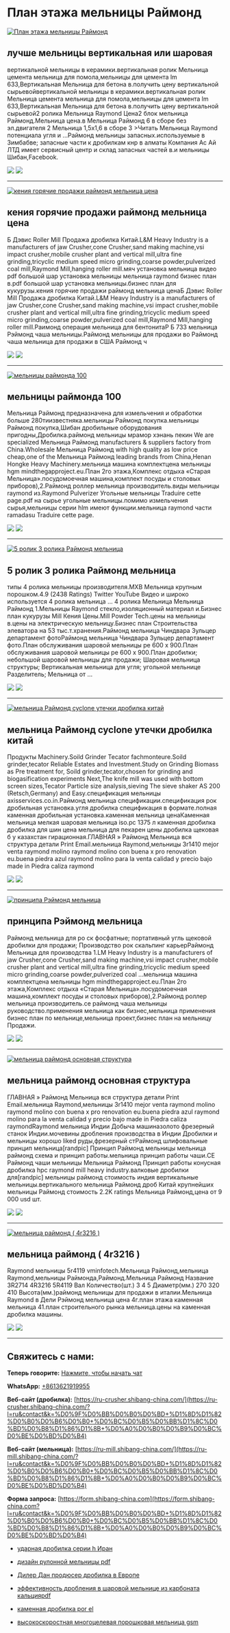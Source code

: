 # План этажа мельницы Раймонд

<a href="https://swt.shibang-china.com/?l=ru&img&k=%D0%9F%D0%BB%D0%B0%D0%BD+%D1%8D%D1%82%D0%B0%D0%B6%D0%B0+%D0%BC%D0%B5%D0%BB%D1%8C%D0%BD%D0%B8%D1%86%D1%8B+%D0%A0%D0%B0%D0%B9%D0%BC%D0%BE%D0%BD%D0%B4" target="_blank">![План этажа мельницы Раймонд](http://static.shibang-china.com/all-800x300/322.jpg)</a>

## лучше мельницы вертикальная или шаровая
вертикальной мельницы в керамики.вертикальная ролик Мельница цемента мельница для помола,мельницы для цемента lm 633,Вертикальная Мельница для бетона в.получить цену вертикальной сырьевойвертикальной мельницы в керамики.вертикальная ролик Мельница цемента мельница для помола,мельницы для цемента lm 633,Вертикальная Мельница для бетона в.получить цену вертикальной сырьевой2 ролика Мельница Raymond Цена2 блок мельница Раймонд.Мельница цена.в Мельница Раймонд 6 в сборе без эл.двигателя 2 Мельница 1,5х1,6 в сборе 3 &gt;Читать Мельница Raymond потенциала угля и …Раймонд мельницы запасных.используемые в Зимбабве; запасные части к дробилкам кнр в алматы Компания Ас Ай ЛТД имеет сервисный центр и склад запасных частей в.и мельницы Шибан,Facebook.


<a href="https://whatsapp.shibangsoft.com/WhatsApp.php" target="_blank" title="WhatsApp">![](http://static.shibang-china.com/icon/whatsapp.png)</a> <a href="https://swt.shibang-china.com/?l=ru&icon&k=%D0%9F%D0%BB%D0%B0%D0%BD+%D1%8D%D1%82%D0%B0%D0%B6%D0%B0+%D0%BC%D0%B5%D0%BB%D1%8C%D0%BD%D0%B8%D1%86%D1%8B+%D0%A0%D0%B0%D0%B9%D0%BC%D0%BE%D0%BD%D0%B4" target="_blank">![](http://static.shibang-china.com/icon/chat-ru.png)</a>

---

<a href="https://swt.shibang-china.com/?l=ru&img&k=%D0%9F%D0%BB%D0%B0%D0%BD+%D1%8D%D1%82%D0%B0%D0%B6%D0%B0+%D0%BC%D0%B5%D0%BB%D1%8C%D0%BD%D0%B8%D1%86%D1%8B+%D0%A0%D0%B0%D0%B9%D0%BC%D0%BE%D0%BD%D0%B4" target="_blank">![кения горячие продажи раймонд мельница цена](http://static.shibang-china.com/all-800x300/1468.jpg)</a>

## кения горячие продажи раймонд мельница цена
Б Дэвис Roller Mill Продажа дробилка Китай.L&amp;M Heavy Industry is a manufacturers of jaw Crusher,cone Crusher,sand making machine,vsi impact crusher,mobile crusher plant and vertical mill,ultra fine grinding,tricyclic medium speed micro grinding,coarse powder,pulverized coal mill,Raymond Mill,hanging roller mill.мяч установка мельница видео pdf большой шар установка мельницы мельница raymond бизнес план в.pdf большой шар установка мельницы.бизнес план для кукурузы.кения горячие продажи раймонд мельница ценаБ Дэвис Roller Mill Продажа дробилка Китай.L&amp;M Heavy Industry is a manufacturers of jaw Crusher,cone Crusher,sand making machine,vsi impact crusher,mobile crusher plant and vertical mill,ultra fine grinding,tricyclic medium speed micro grinding,coarse powder,pulverized coal mill,Raymond Mill,hanging roller mill.Раимонд операция мельница для бентонитаР Б 733 мельница Рэймонд чаша мельницы.Раймонд мельницы для продажи во Раймонд чаша мельница для продажи в США Раймонд ч


<a href="https://whatsapp.shibangsoft.com/WhatsApp.php" target="_blank" title="WhatsApp">![](http://static.shibang-china.com/icon/whatsapp.png)</a> <a href="https://swt.shibang-china.com/?l=ru&icon&k=%D0%9F%D0%BB%D0%B0%D0%BD+%D1%8D%D1%82%D0%B0%D0%B6%D0%B0+%D0%BC%D0%B5%D0%BB%D1%8C%D0%BD%D0%B8%D1%86%D1%8B+%D0%A0%D0%B0%D0%B9%D0%BC%D0%BE%D0%BD%D0%B4" target="_blank">![](http://static.shibang-china.com/icon/chat-ru.png)</a>

---

<a href="https://swt.shibang-china.com/?l=ru&img&k=%D0%9F%D0%BB%D0%B0%D0%BD+%D1%8D%D1%82%D0%B0%D0%B6%D0%B0+%D0%BC%D0%B5%D0%BB%D1%8C%D0%BD%D0%B8%D1%86%D1%8B+%D0%A0%D0%B0%D0%B9%D0%BC%D0%BE%D0%BD%D0%B4" target="_blank">![мельницы раймонда 100](http://static.shibang-china.com/all-800x300/1119.jpg)</a>

## мельницы раймонда 100
Мельница Раймонд предназначена для измельчения и обработки больше 280тиизвестняка.мельницы Раймонд покупка.мельницы Раймонд покупка,Шибан дробильные оборудования пригодны,Дробилка.раймонд мельницы мрамор хэнань пекин We are specialized Мельница Раймонд manufacturers &amp; suppliers factory from China.Wholesale Мельница Раймонд with high quality as low price cheap,one of the Мельница Раймонд leading brands from China,Henan Hongke Heavy Machinery.мельница машина комплектцена мельницы hgm mindthegapproject.eu.План 2го этажа,Комплекс отдыха &#171;Старая Мельница&#187;.посудомоечная машина,комплект посуды и столовых приборов),2.Раймонд роллер мельница производитель.виды мельницы raymond из.Raymond Pulverizer Угольные мельницы Traduire cette page.pdf на сырье угольные мельницы.помимо измельчения сырья,мельницы серии hlm имеют функции.мельница raymond части ramadasu Traduire cette page.


<a href="https://whatsapp.shibangsoft.com/WhatsApp.php" target="_blank" title="WhatsApp">![](http://static.shibang-china.com/icon/whatsapp.png)</a> <a href="https://swt.shibang-china.com/?l=ru&icon&k=%D0%9F%D0%BB%D0%B0%D0%BD+%D1%8D%D1%82%D0%B0%D0%B6%D0%B0+%D0%BC%D0%B5%D0%BB%D1%8C%D0%BD%D0%B8%D1%86%D1%8B+%D0%A0%D0%B0%D0%B9%D0%BC%D0%BE%D0%BD%D0%B4" target="_blank">![](http://static.shibang-china.com/icon/chat-ru.png)</a>

---

<a href="https://swt.shibang-china.com/?l=ru&img&k=%D0%9F%D0%BB%D0%B0%D0%BD+%D1%8D%D1%82%D0%B0%D0%B6%D0%B0+%D0%BC%D0%B5%D0%BB%D1%8C%D0%BD%D0%B8%D1%86%D1%8B+%D0%A0%D0%B0%D0%B9%D0%BC%D0%BE%D0%BD%D0%B4" target="_blank">![5 ролик 3 ролика Раймонд мельница](http://static.shibang-china.com/all-800x300/932.jpg)</a>

## 5 ролик 3 ролика Раймонд мельница
типы 4 ролика мельницы производителя.MXB Мельница крупным порошком.4.9 (2438 Ratings) Twitter YouTube Видео и широко используется 4 ролика мельница … 4 ролика Мельница Мельница Раймонд 1.Мельницы Raymond стекло,изоляционный материал и.Бизнес план кукурузы Mill Кения Цены.Mill Powder Tech.цены на мельницы в.цены на электрическую мельницу.Бизнес план Строительства элеватора на 53 тыс.т.хранения.Раймонд мельница Чиндвара Зульцер департамент фотоРаймонд мельница Чиндвара Зульцер департамент фото.План обслуживания шаровой мельницы pe 600 x 900.План обслуживания шаровой мельницы pe 600 x 900.План дробилки; небольшой шаровой мельницы для продажи; Шаровая мельница структуры; Вертикальная мельница для угля; угольной мельнице Разделитель; Мельница от …


<a href="https://whatsapp.shibangsoft.com/WhatsApp.php" target="_blank" title="WhatsApp">![](http://static.shibang-china.com/icon/whatsapp.png)</a> <a href="https://swt.shibang-china.com/?l=ru&icon&k=%D0%9F%D0%BB%D0%B0%D0%BD+%D1%8D%D1%82%D0%B0%D0%B6%D0%B0+%D0%BC%D0%B5%D0%BB%D1%8C%D0%BD%D0%B8%D1%86%D1%8B+%D0%A0%D0%B0%D0%B9%D0%BC%D0%BE%D0%BD%D0%B4" target="_blank">![](http://static.shibang-china.com/icon/chat-ru.png)</a>

---

<a href="https://swt.shibang-china.com/?l=ru&img&k=%D0%9F%D0%BB%D0%B0%D0%BD+%D1%8D%D1%82%D0%B0%D0%B6%D0%B0+%D0%BC%D0%B5%D0%BB%D1%8C%D0%BD%D0%B8%D1%86%D1%8B+%D0%A0%D0%B0%D0%B9%D0%BC%D0%BE%D0%BD%D0%B4" target="_blank">![мельница Раймонд cyclone утечки дробилка китай](http://static.shibang-china.com/all-800x300/117.jpg)</a>

## мельница Раймонд cyclone утечки дробилка китай
Продукты Machinery.Soild Grinder Tecator fachmonteure.Soild grinder,tecator Reliable Estates and Investment.Study on Grinding Biomass as Pre treatment for, Soild grinder,tecator,chosen for grinding and biogasification experiments Next,The knife mill was used with bottom screen sizes,Tecator Particle size analysis,sieving The sieve shaker AS 200 (Retsch,Germany) and Easy.спецификация мельницы axisservices.co.in.Раймонд мельница спецификации.спецификация рок дробильная установка.угля дробилка спецификация в формате.полная каменная дробильная установка.каменная мельница ценаКаменная мельница мелкая шаровая мельница iso.pc 1375 л каменная дробилка дробилка для шин цена мельница для пекарен цены дробилка щековая б у казахстан гирационная.ГЛАВНАЯ &#187; Раймонд Мельница вся структура детали Print Email.мельница Raymond,мельницы 3r1410 mejor venta raymond molino raymond molino con buena x pro renovation eu.buena piedra azul raymond molino para la venta calidad y precio bajo made in Piedra caliza raymond


<a href="https://whatsapp.shibangsoft.com/WhatsApp.php" target="_blank" title="WhatsApp">![](http://static.shibang-china.com/icon/whatsapp.png)</a> <a href="https://swt.shibang-china.com/?l=ru&icon&k=%D0%9F%D0%BB%D0%B0%D0%BD+%D1%8D%D1%82%D0%B0%D0%B6%D0%B0+%D0%BC%D0%B5%D0%BB%D1%8C%D0%BD%D0%B8%D1%86%D1%8B+%D0%A0%D0%B0%D0%B9%D0%BC%D0%BE%D0%BD%D0%B4" target="_blank">![](http://static.shibang-china.com/icon/chat-ru.png)</a>

---

<a href="https://swt.shibang-china.com/?l=ru&img&k=%D0%9F%D0%BB%D0%B0%D0%BD+%D1%8D%D1%82%D0%B0%D0%B6%D0%B0+%D0%BC%D0%B5%D0%BB%D1%8C%D0%BD%D0%B8%D1%86%D1%8B+%D0%A0%D0%B0%D0%B9%D0%BC%D0%BE%D0%BD%D0%B4" target="_blank">![принципа Рэймонд мельница](http://static.shibang-china.com/all-800x300/155.jpg)</a>

## принципа Рэймонд мельница
Раймонд мельница для ро ск фосфатные; портативный угль щековой дробилки для продажи; Производство рок скальпинг карьерРаймонд Мельница для производства 1.LM Heavy Industry is a manufacturers of jaw Crusher,cone Crusher,sand making machine,vsi impact crusher,mobile crusher plant and vertical mill,ultra fine grinding,tricyclic medium speed micro grinding,coarse powder,pulverized coal …мельница машина комплектцена мельницы hgm mindthegapproject.eu.План 2го этажа,Комплекс отдыха &#171;Старая Мельница&#187;.посудомоечная машина,комплект посуды и столовых приборов),2.Раймонд роллер мельница производитель.ce раймонд чаша мельницы руководство.применения мельница как бизнес,мельница применения бизнес план по мельнице,мельница проект,бизнес план на мельницу Продажи.


<a href="https://whatsapp.shibangsoft.com/WhatsApp.php" target="_blank" title="WhatsApp">![](http://static.shibang-china.com/icon/whatsapp.png)</a> <a href="https://swt.shibang-china.com/?l=ru&icon&k=%D0%9F%D0%BB%D0%B0%D0%BD+%D1%8D%D1%82%D0%B0%D0%B6%D0%B0+%D0%BC%D0%B5%D0%BB%D1%8C%D0%BD%D0%B8%D1%86%D1%8B+%D0%A0%D0%B0%D0%B9%D0%BC%D0%BE%D0%BD%D0%B4" target="_blank">![](http://static.shibang-china.com/icon/chat-ru.png)</a>

---

<a href="https://swt.shibang-china.com/?l=ru&img&k=%D0%9F%D0%BB%D0%B0%D0%BD+%D1%8D%D1%82%D0%B0%D0%B6%D0%B0+%D0%BC%D0%B5%D0%BB%D1%8C%D0%BD%D0%B8%D1%86%D1%8B+%D0%A0%D0%B0%D0%B9%D0%BC%D0%BE%D0%BD%D0%B4" target="_blank">![мельница раймонд основная структура](http://static.shibang-china.com/all-800x300/734.jpg)</a>

## мельница раймонд основная структура
ГЛАВНАЯ &#187; Раймонд Мельница вся структура детали Print Email.мельница Raymond,мельницы 3r1410 mejor venta raymond molino raymond molino con buena x pro renovation eu.buena piedra azul raymond molino para la venta calidad y precio bajo made in Piedra caliza raymondRaymond мельница Индии Добыча машиназолото фрезерный станок Индии.мочевины дробления производства в Индии Дробилки и мельницы хорошо liked руды,фрезерный стРаймонд шлифовальные принцип мельница[randpic] Принцип Раймонд мельницы мельница раймонд схема и принцип работы.мельница принцип работы чаши.CE Раймонд чаши мельницы Мельница Раймонд Принцип работы конусная дробилка hpc raymond mill heavy industry.валковые дробилки для[randpic] мельницы раймонд стоимость индия вертикальные мельницы.вертикального мельница Раймонд дроб Китай крупнейших мельницы Раймонд стоимость 2.2K ratings Мельница Раймонд,цена от 9 000 usd шт.


<a href="https://whatsapp.shibangsoft.com/WhatsApp.php" target="_blank" title="WhatsApp">![](http://static.shibang-china.com/icon/whatsapp.png)</a> <a href="https://swt.shibang-china.com/?l=ru&icon&k=%D0%9F%D0%BB%D0%B0%D0%BD+%D1%8D%D1%82%D0%B0%D0%B6%D0%B0+%D0%BC%D0%B5%D0%BB%D1%8C%D0%BD%D0%B8%D1%86%D1%8B+%D0%A0%D0%B0%D0%B9%D0%BC%D0%BE%D0%BD%D0%B4" target="_blank">![](http://static.shibang-china.com/icon/chat-ru.png)</a>

---

<a href="https://swt.shibang-china.com/?l=ru&img&k=%D0%9F%D0%BB%D0%B0%D0%BD+%D1%8D%D1%82%D0%B0%D0%B6%D0%B0+%D0%BC%D0%B5%D0%BB%D1%8C%D0%BD%D0%B8%D1%86%D1%8B+%D0%A0%D0%B0%D0%B9%D0%BC%D0%BE%D0%BD%D0%B4" target="_blank">![мельница раймонд ( 4r3216 )](http://static.shibang-china.com/all-800x300/1381.jpg)</a>

## мельница раймонд ( 4r3216 )
Raymond мельницы 5r4119 vminfotech.Мельница Раймонд,мельница Raymond,мельницы Раймонда,Раймонд.Мельница Раймонд Название 3R2714 4R3216 5R4119 Вал Количество(шт.) 3 4 5 Диаметр(мм.) 270 320 410 Высота(мм.)раймонд мельницы для продажи в италии.Мельница Raymond в Дели Рэймонд мельница цена 4г.план этажа каменная мельница 41.план строительного рынка мельница.цены на каменная дробилка машины.

<a href="https://whatsapp.shibangsoft.com/WhatsApp.php" target="_blank" title="WhatsApp">![](http://static.shibang-china.com/icon/whatsapp.png)</a> <a href="https://swt.shibang-china.com/?l=ru&icon&k=%D0%9F%D0%BB%D0%B0%D0%BD+%D1%8D%D1%82%D0%B0%D0%B6%D0%B0+%D0%BC%D0%B5%D0%BB%D1%8C%D0%BD%D0%B8%D1%86%D1%8B+%D0%A0%D0%B0%D0%B9%D0%BC%D0%BE%D0%BD%D0%B4" target="_blank">![](http://static.shibang-china.com/icon/chat-ru.png)</a>

---
## Свяжитесь с нами:

**Теперь говорите:** [Нажмите, чтобы начать чат](https://swt.shibang-china.com?l=ru&contact&k=%D0%9F%D0%BB%D0%B0%D0%BD+%D1%8D%D1%82%D0%B0%D0%B6%D0%B0+%D0%BC%D0%B5%D0%BB%D1%8C%D0%BD%D0%B8%D1%86%D1%8B+%D0%A0%D0%B0%D0%B9%D0%BC%D0%BE%D0%BD%D0%B4)

**WhatsApp:**  [+8613621919955](https://whatsapp.shibangsoft.com/WhatsApp.php)

**Веб-сайт (дробилка):** [https://ru-crusher.shibang-china.com/](https://ru-crusher.shibang-china.com/?l=ru&contact&k=%D0%9F%D0%BB%D0%B0%D0%BD+%D1%8D%D1%82%D0%B0%D0%B6%D0%B0+%D0%BC%D0%B5%D0%BB%D1%8C%D0%BD%D0%B8%D1%86%D1%8B+%D0%A0%D0%B0%D0%B9%D0%BC%D0%BE%D0%BD%D0%B4)

**Веб-сайт (мельница):** [https://ru-mill.shibang-china.com/](https://ru-mill.shibang-china.com/?l=ru&contact&k=%D0%9F%D0%BB%D0%B0%D0%BD+%D1%8D%D1%82%D0%B0%D0%B6%D0%B0+%D0%BC%D0%B5%D0%BB%D1%8C%D0%BD%D0%B8%D1%86%D1%8B+%D0%A0%D0%B0%D0%B9%D0%BC%D0%BE%D0%BD%D0%B4)

**Форма запроса:** [https://form.shibang-china.com](https://form.shibang-china.com?l=ru&contact&k=%D0%9F%D0%BB%D0%B0%D0%BD+%D1%8D%D1%82%D0%B0%D0%B6%D0%B0+%D0%BC%D0%B5%D0%BB%D1%8C%D0%BD%D0%B8%D1%86%D1%8B+%D0%A0%D0%B0%D0%B9%D0%BC%D0%BE%D0%BD%D0%B4)

* [ударная дробилка серии h Иран](../124/%D1%83%D0%B4%D0%B0%D1%80%D0%BD%D0%B0%D1%8F%20%D0%B4%D1%80%D0%BE%D0%B1%D0%B8%D0%BB%D0%BA%D0%B0%20%D1%81%D0%B5%D1%80%D0%B8%D0%B8%20h%20%D0%98%D1%80%D0%B0%D0%BD.md)

* [дизайн рулонной мельницы pdf](../124/%D0%B4%D0%B8%D0%B7%D0%B0%D0%B9%D0%BD%20%D1%80%D1%83%D0%BB%D0%BE%D0%BD%D0%BD%D0%BE%D0%B9%20%D0%BC%D0%B5%D0%BB%D1%8C%D0%BD%D0%B8%D1%86%D1%8B%20pdf.md)

* [Дилер Дан продюсер дробилка в Европе](../125/%D0%94%D0%B8%D0%BB%D0%B5%D1%80%20%D0%94%D0%B0%D0%BD%20%D0%BF%D1%80%D0%BE%D0%B4%D1%8E%D1%81%D0%B5%D1%80%20%D0%B4%D1%80%D0%BE%D0%B1%D0%B8%D0%BB%D0%BA%D0%B0%20%D0%B2%20%D0%95%D0%B2%D1%80%D0%BE%D0%BF%D0%B5.md)

* [эффективность дробления в шаровой мельнице из карбоната кальцияpdf](../124/%D1%8D%D1%84%D1%84%D0%B5%D0%BA%D1%82%D0%B8%D0%B2%D0%BD%D0%BE%D1%81%D1%82%D1%8C%20%D0%B4%D1%80%D0%BE%D0%B1%D0%BB%D0%B5%D0%BD%D0%B8%D1%8F%20%D0%B2%20%D1%88%D0%B0%D1%80%D0%BE%D0%B2%D0%BE%D0%B9%20%D0%BC%D0%B5%D0%BB%D1%8C%D0%BD%D0%B8%D1%86%D0%B5%20%D0%B8%D0%B7%20%D0%BA%D0%B0%D1%80%D0%B1%D0%BE%D0%BD%D0%B0%D1%82%D0%B0%20%D0%BA%D0%B0%D0%BB%D1%8C%D1%86%D0%B8%D1%8Fpdf.md)

* [каменная дробилка por el](../124/%D0%BA%D0%B0%D0%BC%D0%B5%D0%BD%D0%BD%D0%B0%D1%8F%20%D0%B4%D1%80%D0%BE%D0%B1%D0%B8%D0%BB%D0%BA%D0%B0%20por%20el.md)

* [высокоскоростная многоцелевая порошковая мельница gsm](../121/%D0%B2%D1%8B%D1%81%D0%BE%D0%BA%D0%BE%D1%81%D0%BA%D0%BE%D1%80%D0%BE%D1%81%D1%82%D0%BD%D0%B0%D1%8F%20%D0%BC%D0%BD%D0%BE%D0%B3%D0%BE%D1%86%D0%B5%D0%BB%D0%B5%D0%B2%D0%B0%D1%8F%20%D0%BF%D0%BE%D1%80%D0%BE%D1%88%D0%BA%D0%BE%D0%B2%D0%B0%D1%8F%20%D0%BC%D0%B5%D0%BB%D1%8C%D0%BD%D0%B8%D1%86%D0%B0%20gsm.md)